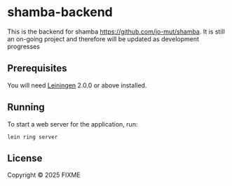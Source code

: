 # shamba-backend

This is the backend for shamba https://github.com/jo-mut/shamba. It is still an on-going project and therefore will be updated as development progresses

## Prerequisites

You will need [Leiningen][] 2.0.0 or above installed.

[leiningen]: https://github.com/technomancy/leiningen

## Running

To start a web server for the application, run:

    lein ring server

## License

Copyright © 2025 FIXME

